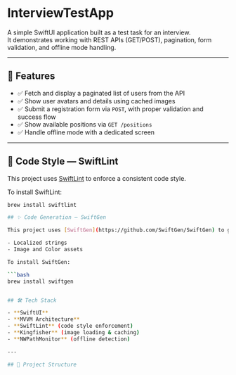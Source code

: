 # InterviewTestApp

A simple SwiftUI application built as a test task for an interview.  
It demonstrates working with REST APIs (GET/POST), pagination, form validation, and offline mode handling.

---

## 🚀 Features

- ✅ Fetch and display a paginated list of users from the API
- ✅ Show user avatars and details using cached images
- ✅ Submit a registration form via `POST`, with proper validation and success flow
- ✅ Show available positions via `GET /positions`
- ✅ Handle offline mode with a dedicated screen

---
## 🧹 Code Style — SwiftLint

This project uses [SwiftLint](https://github.com/realm/SwiftLint) to enforce a consistent code style.

To install SwiftLint:

```bash
brew install swiftlint

## ✨ Code Generation — SwiftGen

This project uses [SwiftGen](https://github.com/SwiftGen/SwiftGen) to generate type-safe access to:

- Localized strings
- Image and Color assets

To install SwiftGen:

```bash
brew install swiftgen


## 🛠️ Tech Stack

- **SwiftUI**
- **MVVM Architecture**
- **SwiftLint** (code style enforcement)
- **Kingfisher** (image loading & caching)
- **NWPathMonitor** (offline detection)

---

## 🧱 Project Structure

